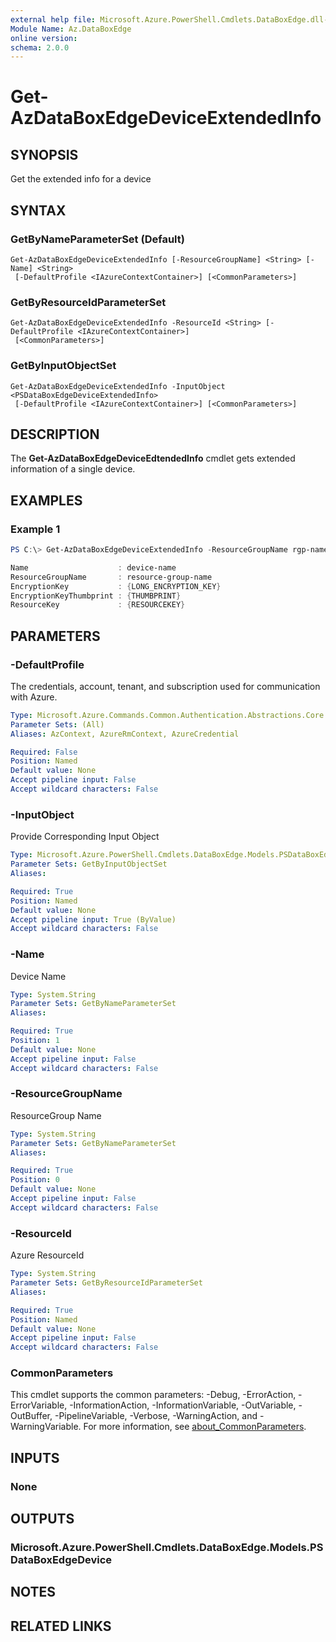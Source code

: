 ```yaml
---
external help file: Microsoft.Azure.PowerShell.Cmdlets.DataBoxEdge.dll-Help.xml
Module Name: Az.DataBoxEdge
online version:
schema: 2.0.0
---
```


# Get-AzDataBoxEdgeDeviceExtendedInfo

## SYNOPSIS
Get the extended info for a device

## SYNTAX

### GetByNameParameterSet (Default)
```
Get-AzDataBoxEdgeDeviceExtendedInfo [-ResourceGroupName] <String> [-Name] <String>
 [-DefaultProfile <IAzureContextContainer>] [<CommonParameters>]
```

### GetByResourceIdParameterSet
```
Get-AzDataBoxEdgeDeviceExtendedInfo -ResourceId <String> [-DefaultProfile <IAzureContextContainer>]
 [<CommonParameters>]
```

### GetByInputObjectSet
```
Get-AzDataBoxEdgeDeviceExtendedInfo -InputObject <PSDataBoxEdgeDeviceExtendedInfo>
 [-DefaultProfile <IAzureContextContainer>] [<CommonParameters>]
```

## DESCRIPTION
The **Get-AzDataBoxEdgeDeviceEdtendedInfo** cmdlet gets extended information of a single device.

## EXAMPLES

### Example 1
```powershell
PS C:\> Get-AzDataBoxEdgeDeviceExtendedInfo -ResourceGroupName rgp-name -Name device-name

Name                    : device-name
ResourceGroupName       : resource-group-name
EncryptionKey           : {LONG_ENCRYPTION_KEY}
EncryptionKeyThumbprint : {THUMBPRINT}
ResourceKey             : {RESOURCEKEY}
```

## PARAMETERS

### -DefaultProfile
The credentials, account, tenant, and subscription used for communication with Azure.

```yaml
Type: Microsoft.Azure.Commands.Common.Authentication.Abstractions.Core.IAzureContextContainer
Parameter Sets: (All)
Aliases: AzContext, AzureRmContext, AzureCredential

Required: False
Position: Named
Default value: None
Accept pipeline input: False
Accept wildcard characters: False
```

### -InputObject
Provide Corresponding Input Object

```yaml
Type: Microsoft.Azure.PowerShell.Cmdlets.DataBoxEdge.Models.PSDataBoxEdgeDeviceExtendedInfo
Parameter Sets: GetByInputObjectSet
Aliases:

Required: True
Position: Named
Default value: None
Accept pipeline input: True (ByValue)
Accept wildcard characters: False
```

### -Name
Device Name

```yaml
Type: System.String
Parameter Sets: GetByNameParameterSet
Aliases:

Required: True
Position: 1
Default value: None
Accept pipeline input: False
Accept wildcard characters: False
```

### -ResourceGroupName
ResourceGroup Name

```yaml
Type: System.String
Parameter Sets: GetByNameParameterSet
Aliases:

Required: True
Position: 0
Default value: None
Accept pipeline input: False
Accept wildcard characters: False
```

### -ResourceId
Azure ResourceId

```yaml
Type: System.String
Parameter Sets: GetByResourceIdParameterSet
Aliases:

Required: True
Position: Named
Default value: None
Accept pipeline input: False
Accept wildcard characters: False
```

### CommonParameters
This cmdlet supports the common parameters: -Debug, -ErrorAction, -ErrorVariable, -InformationAction, -InformationVariable, -OutVariable, -OutBuffer, -PipelineVariable, -Verbose, -WarningAction, and -WarningVariable. For more information, see [about_CommonParameters](http://go.microsoft.com/fwlink/?LinkID=113216).

## INPUTS

### None

## OUTPUTS

### Microsoft.Azure.PowerShell.Cmdlets.DataBoxEdge.Models.PSDataBoxEdgeDevice

## NOTES

## RELATED LINKS
